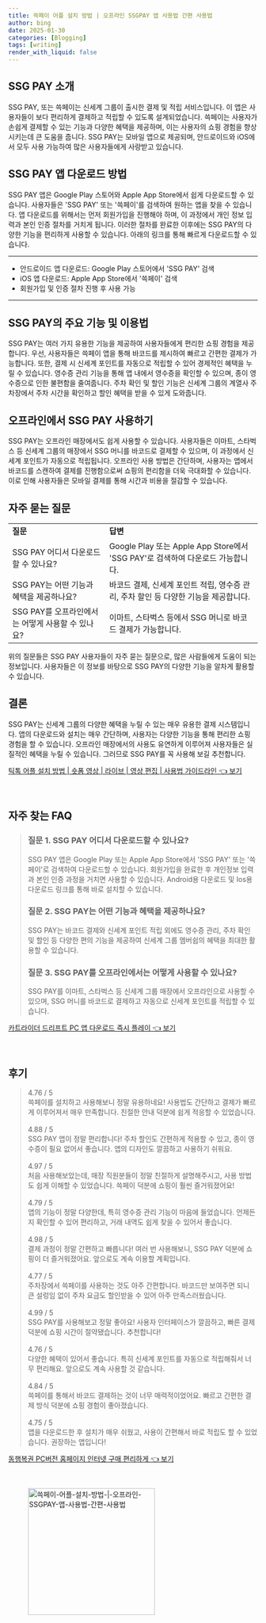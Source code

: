 ```yaml
---
title: 쓱페이 어플 설치 방법 | 오프라인 SSGPAY 앱 사용법 간편 사용법
author: bing
date: 2025-01-30
categories: [Blogging]
tags: [writing]
render_with_liquid: false
---
```



<h2 id='SSG_PAY_소개'>SSG PAY 소개</h2>

<p>SSG PAY, 또는 쓱페이는 신세계 그룹이 출시한 결제 및 적립 서비스입니다. 이 앱은 사용자들이 보다 편리하게 결제하고 적립할 수 있도록 설계되었습니다. 쓱페이는 사용자가 손쉽게 결제할 수 있는 기능과 다양한 혜택을 제공하며, 이는 사용자의 쇼핑 경험을 향상시키는데 큰 도움을 줍니다. SSG PAY는 모바일 앱으로 제공되며, 안드로이드와 iOS에서 모두 사용 가능하여 많은 사용자들에게 사랑받고 있습니다.</p>

<h2 id='앱_다운로드_방법'>SSG PAY 앱 다운로드 방법</h2>

<p>SSG PAY 앱은 Google Play 스토어와 Apple App Store에서 쉽게 다운로드할 수 있습니다. 사용자들은 'SSG PAY' 또는 '쓱페이'를 검색하여 원하는 앱을 찾을 수 있습니다. 앱 다운로드를 위해서는 먼저 회원가입을 진행해야 하며, 이 과정에서 개인 정보 입력과 본인 인증 절차를 거치게 됩니다. 이러한 절차를 완료한 이후에는 SSG PAY의 다양한 기능을 편리하게 사용할 수 있습니다. 아래의 링크를 통해 빠르게 다운로드할 수 있습니다.</p>

<hr />

<ul>
    <li>안드로이드 앱 다운로드: Google Play 스토어에서 'SSG PAY' 검색</li>
    <li>iOS 앱 다운로드: Apple App Store에서 '쓱페이' 검색</li>
    <li>회원가입 및 인증 절차 진행 후 사용 가능</li>
</ul>

<hr />

<h2 id='주요_기능_및_이용법'>SSG PAY의 주요 기능 및 이용법</h2>

<p>SSG PAY는 여러 가지 유용한 기능을 제공하여 사용자들에게 편리한 쇼핑 경험을 제공합니다. 우선, 사용자들은 쓱페이 앱을 통해 바코드를 제시하여 빠르고 간편한 결제가 가능합니다. 또한, 결제 시 신세계 포인트를 자동으로 적립할 수 있어 경제적인 혜택을 누릴 수 있습니다. 영수증 관리 기능을 통해 앱 내에서 영수증을 확인할 수 있으며, 종이 영수증으로 인한 불편함을 줄여줍니다. 주차 확인 및 할인 기능은 신세계 그룹의 계열사 주차장에서 주차 시간을 확인하고 할인 혜택을 받을 수 있게 도와줍니다.</p>

<h2 id='오프라인_사용_방법'>오프라인에서 SSG PAY 사용하기</h2>

<p>SSG PAY는 오프라인 매장에서도 쉽게 사용할 수 있습니다. 사용자들은 이마트, 스타벅스 등 신세계 그룹의 매장에서 SSG 머니를 바코드로 결제할 수 있으며, 이 과정에서 신세계 포인트가 자동으로 적립됩니다. 오프라인 사용 방법은 간단하며, 사용자는 앱에서 바코드를 스캔하여 결제를 진행함으로써 쇼핑의 편리함을 더욱 극대화할 수 있습니다. 이로 인해 사용자들은 모바일 결제를 통해 시간과 비용을 절감할 수 있습니다.</p>

<h2 id='자주_묻는_질문'>자주 묻는 질문</h2>

<table>
    <tr>
        <td><b>질문</b></td>
        <td><b>답변</b></td>
    </tr>
    <tr>
        <td>SSG PAY 어디서 다운로드할 수 있나요?</td>
        <td>Google Play 또는 Apple App Store에서 'SSG PAY'로 검색하여 다운로드 가능합니다.</td>
    </tr>
    <tr>
        <td>SSG PAY는 어떤 기능과 혜택을 제공하나요?</td>
        <td>바코드 결제, 신세계 포인트 적립, 영수증 관리, 주차 할인 등 다양한 기능을 제공합니다.</td>
    </tr>
    <tr>
        <td>SSG PAY를 오프라인에서는 어떻게 사용할 수 있나요?</td>
        <td>이마트, 스타벅스 등에서 SSG 머니로 바코드 결제가 가능합니다.</td>
    </tr>
</table>

<p>위의 질문들은 SSG PAY 사용자들이 자주 묻는 질문으로, 많은 사람들에게 도움이 되는 정보입니다. 사용자들은 이 정보를 바탕으로 SSG PAY의 다양한 기능을 알차게 활용할 수 있습니다.</p>

<h2 id='결론'>결론</h2>

<p>SSG PAY는 신세계 그룹의 다양한 혜택을 누릴 수 있는 매우 유용한 결제 시스템입니다. 앱의 다운로드와 설치는 매우 간단하며, 사용자는 다양한 기능을 통해 편리한 쇼핑 경험을 할 수 있습니다. 오프라인 매장에서의 사용도 유연하게 이루어져 사용자들은 실질적인 혜택을 누릴 수 있습니다. 그러므로 SSG PAY를 꼭 사용해 보길 추천합니다.</p>


<p><a class="click-button" title="틱톡 어플 설치 방법 | 숏폼 영상 | 라이브 | 영상 편집 | 사용법 가이드라인" href="https://greenforu.github.io/posts/%ED%8B%B1%ED%86%A1-%EC%96%B4%ED%94%8C-%EC%84%A4%EC%B9%98-%EB%B0%A9%EB%B2%95-%EC%88%8F%ED%8F%BC-%EC%98%81%EC%83%81-%EB%9D%BC%EC%9D%B4%EB%B8%8C-%EC%98%81%EC%83%81-%ED%8E%B8%EC%A7%91-%EC%82%AC%EC%9A%A9%EB%B2%95-%EA%B0%80%EC%9D%B4%EB%93%9C%EB%9D%BC%EC%9D%B8/" rel="dofollow">틱톡 어플 설치 방법 | 숏폼 영상 | 라이브 | 영상 편집 | 사용법 가이드라인 👈 보기</a></p><br>
<h2 id='자주_찾는_FAQ'>자주 찾는 FAQ</h2>
<div itemscope="" itemtype="https://schema.org/FAQPage"> 
<blockquote> 
<div itemscope="" itemprop="mainEntity" itemtype="https://schema.org/Question"> 
<h3 itemprop="name">질문 1. SSG PAY 어디서 다운로드할 수 있나요?</h3> 
<div itemscope="" itemprop="acceptedAnswer" itemtype="https://schema.org/Answer"> 
<span itemprop="text"> 
<p>SSG PAY 앱은 Google Play 또는 Apple App Store에서 'SSG PAY' 또는 '쓱페이'로 검색하여 다운로드할 수 있습니다. 회원가입을 완료한 후 개인정보 입력과 본인 인증 과정을 거치면 사용할 수 있습니다. Android용 다운로드 및 Ios용 다운로드 링크를 통해 바로 설치할 수 있습니다.</p> 
</span> 
</div> 
</div> 

<div itemscope="" itemprop="mainEntity" itemtype="https://schema.org/Question"> 
<h3 itemprop="name">질문 2. SSG PAY는 어떤 기능과 혜택을 제공하나요?</h3> 
<div itemscope="" itemprop="acceptedAnswer" itemtype="https://schema.org/Answer"> 
<span itemprop="text"> 
<p>SSG PAY는 바코드 결제와 신세계 포인트 적립 외에도 영수증 관리, 주차 확인 및 할인 등 다양한 편의 기능을 제공하여 신세계 그룹 멤버쉽의 혜택을 최대한 활용할 수 있습니다.</p> 
</span> 
</div> 
</div> 

<div itemscope="" itemprop="mainEntity" itemtype="https://schema.org/Question"> 
<h3 itemprop="name">질문 3. SSG PAY를 오프라인에서는 어떻게 사용할 수 있나요?</h3> 
<div itemscope="" itemprop="acceptedAnswer" itemtype="https://schema.org/Answer"> 
<span itemprop="text"> 
<p>SSG PAY를 이마트, 스타벅스 등 신세계 그룹 매장에서 오프라인으로 사용할 수 있으며, SSG 머니를 바코드로 결제하고 자동으로 신세계 포인트를 적립할 수 있습니다.</p> 
</span> 
</div> 
</div> 
</blockquote> 
</div>
<p><a class="click-button" title="카트라이더 드리프트 PC 앱 다운로드 즉시 플레이" href="https://greenforu.github.io/posts/%EC%B9%B4%ED%8A%B8%EB%9D%BC%EC%9D%B4%EB%8D%94-%EB%93%9C%EB%A6%AC%ED%94%84%ED%8A%B8-PC-%EC%95%B1-%EB%8B%A4%EC%9A%B4%EB%A1%9C%EB%93%9C-%EC%A6%89%EC%8B%9C-%ED%94%8C%EB%A0%88%EC%9D%B4/" rel="dofollow">카트라이더 드리프트 PC 앱 다운로드 즉시 플레이 👈 보기</a></p><br>
<h2 id='후기'>후기</h2>
<div itemscope itemtype="https://schema.org/Product">
  <blockquote>
  <div itemprop="review" itemscope itemtype="https://schema.org/Review">
      <div itemprop="reviewRating" itemscope itemtype="https://schema.org/Rating"> <span itemprop="ratingValue">4.76</span> / <span itemprop="bestRating">5</span> </div>
      <span itemprop="reviewBody">쓱페이를 설치하고 사용해보니 정말 유용하네요! 사용법도 간단하고 결제가 빠르게 이루어져서 매우 만족합니다. 친절한 안내 덕분에 쉽게 적응할 수 있었습니다.</span>
  </div>
  <br>
  <div itemprop="review" itemscope itemtype="https://schema.org/Review">
      <div itemprop="reviewRating" itemscope itemtype="https://schema.org/Rating"> <span itemprop="ratingValue">4.88</span> / <span itemprop="bestRating">5</span> </div>
      <span itemprop="reviewBody">SSG PAY 앱이 정말 편리합니다! 주차 할인도 간편하게 적용할 수 있고, 종이 영수증이 필요 없어서 좋습니다. 앱의 디자인도 깔끔하고 사용하기 쉬워요.</span>
  </div>
  <br>
  <div itemprop="review" itemscope itemtype="https://schema.org/Review">
      <div itemprop="reviewRating" itemscope itemtype="https://schema.org/Rating"> <span itemprop="ratingValue">4.97</span> / <span itemprop="bestRating">5</span> </div>
      <span itemprop="reviewBody">처음 사용해보았는데, 매장 직원분들이 정말 친절하게 설명해주시고, 사용 방법도 쉽게 이해할 수 있었습니다. 쓱페이 덕분에 쇼핑이 훨씬 즐거워졌어요!</span>
  </div>
  <br>
  <div itemprop="review" itemscope itemtype="https://schema.org/Review">
      <div itemprop="reviewRating" itemscope itemtype="https://schema.org/Rating"> <span itemprop="ratingValue">4.79</span> / <span itemprop="bestRating">5</span> </div>
      <span itemprop="reviewBody">앱의 기능이 정말 다양한데, 특히 영수증 관리 기능이 마음에 들었습니다. 언제든지 확인할 수 있어 편리하고, 거래 내역도 쉽게 찾을 수 있어서 좋습니다.</span>
  </div>
  <br>
  <div itemprop="review" itemscope itemtype="https://schema.org/Review">
      <div itemprop="reviewRating" itemscope itemtype="https://schema.org/Rating"> <span itemprop="ratingValue">4.98</span> / <span itemprop="bestRating">5</span> </div>
      <span itemprop="reviewBody">결제 과정이 정말 간편하고 빠릅니다! 여러 번 사용해보니, SSG PAY 덕분에 쇼핑이 더 즐거워졌어요. 앞으로도 계속 이용할 계획입니다.</span>
  </div>
  <br>
  <div itemprop="review" itemscope itemtype="https://schema.org/Review">
      <div itemprop="reviewRating" itemscope itemtype="https://schema.org/Rating"> <span itemprop="ratingValue">4.77</span> / <span itemprop="bestRating">5</span> </div>
      <span itemprop="reviewBody">주차장에서 쓱페이를 사용하는 것도 아주 간편합니다. 바코드만 보여주면 되니 큰 설렁임 없이 주차 요금도 할인받을 수 있어 아주 만족스러웠습니다.</span>
  </div>
  <br>
  <div itemprop="review" itemscope itemtype="https://schema.org/Review">
      <div itemprop="reviewRating" itemscope itemtype="https://schema.org/Rating"> <span itemprop="ratingValue">4.99</span> / <span itemprop="bestRating">5</span> </div>
      <span itemprop="reviewBody">SSG PAY를 사용해보고 정말 좋아요! 사용자 인터페이스가 깔끔하고, 빠른 결제 덕분에 쇼핑 시간이 절약됐습니다. 추천합니다!</span>
  </div>
  <br>
  <div itemprop="review" itemscope itemtype="https://schema.org/Review">
      <div itemprop="reviewRating" itemscope itemtype="https://schema.org/Rating"> <span itemprop="ratingValue">4.76</span> / <span itemprop="bestRating">5</span> </div>
      <span itemprop="reviewBody">다양한 혜택이 있어서 좋습니다. 특히 신세계 포인트를 자동으로 적립해줘서 너무 편리해요. 앞으로도 계속 사용할 것 같습니다.</span>
  </div>
  <br>
  <div itemprop="review" itemscope itemtype="https://schema.org/Review">
      <div itemprop="reviewRating" itemscope itemtype="https://schema.org/Rating"> <span itemprop="ratingValue">4.84</span> / <span itemprop="bestRating">5</span> </div>
      <span itemprop="reviewBody">쓱페이를 통해서 바코드 결제하는 것이 너무 매력적이었어요. 빠르고 간편한 결제 방식 덕분에 쇼핑 경험이 좋아졌습니다.</span>
  </div>
  <br>
  <div itemprop="review" itemscope itemtype="https://schema.org/Review">
      <div itemprop="reviewRating" itemscope itemtype="https://schema.org/Rating"> <span itemprop="ratingValue">4.75</span> / <span itemprop="bestRating">5</span> </div>
      <span itemprop="reviewBody">앱을 다운로드한 후 설치가 매우 쉬웠고, 사용이 간편해서 바로 적립도 할 수 있었습니다. 권장하는 앱입니다!</span>
  </div>
  </blockquote>
</div>
<p><a class="click-button" title="동행복권 PC버전 홈페이지 인터넷 구매 편리하게" href="https://greenforu.github.io/posts/%EB%8F%99%ED%96%89%EB%B3%B5%EA%B6%8C-PC%EB%B2%84%EC%A0%84-%ED%99%88%ED%8E%98%EC%9D%B4%EC%A7%80-%EC%9D%B8%ED%84%B0%EB%84%B7-%EA%B5%AC%EB%A7%A4-%ED%8E%B8%EB%A6%AC%ED%95%98%EA%B2%8C/" rel="dofollow">동행복권 PC버전 홈페이지 인터넷 구매 편리하게 👈 보기</a></p><br>
<figure class="image"><img src="https://greenforu.github.io/assets/img/thumbnail/쓱페이-어플-설치-방법-|-오프라인-SSGPAY-앱-사용법-간편-사용법.webp" alt="쓱페이-어플-설치-방법-|-오프라인-SSGPAY-앱-사용법-간편-사용법" width="256" height="256"></figure>